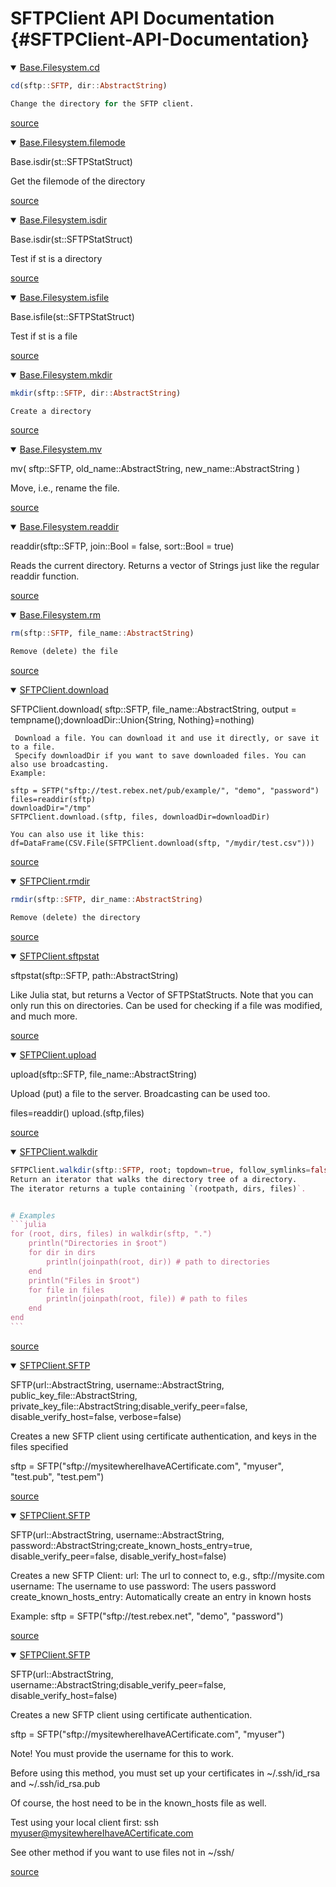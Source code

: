 
# SFTPClient API Documentation {#SFTPClient-API-Documentation}
<details class='jldocstring custom-block' open>
<summary><a id='Base.Filesystem.cd-Tuple{SFTP, AbstractString}' href='#Base.Filesystem.cd-Tuple{SFTP, AbstractString}'><span class="jlbinding">Base.Filesystem.cd</span></a> <Badge type="info" class="jlObjectType jlMethod" text="Method" /></summary>



```julia
cd(sftp::SFTP, dir::AbstractString)

Change the directory for the SFTP client.
```



<Badge type="info" class="source-link" text="source"><a href="https://github.com/stensmo/SFTPClient.jl/blob/08f2af9a5bd2310c97cc57425effdef755d3a9fe/src/SFTPImpl.jl#L699-L704" target="_blank" rel="noreferrer">source</a></Badge>

</details>

<details class='jldocstring custom-block' open>
<summary><a id='Base.Filesystem.filemode-Tuple{SFTPStatStruct}' href='#Base.Filesystem.filemode-Tuple{SFTPStatStruct}'><span class="jlbinding">Base.Filesystem.filemode</span></a> <Badge type="info" class="jlObjectType jlMethod" text="Method" /></summary>



Base.isdir(st::SFTPStatStruct) 

Get the filemode of the directory


<Badge type="info" class="source-link" text="source"><a href="https://github.com/stensmo/SFTPClient.jl/blob/08f2af9a5bd2310c97cc57425effdef755d3a9fe/src/SFTPImpl.jl#L427-L431" target="_blank" rel="noreferrer">source</a></Badge>

</details>

<details class='jldocstring custom-block' open>
<summary><a id='Base.Filesystem.isdir-Tuple{SFTPStatStruct}' href='#Base.Filesystem.isdir-Tuple{SFTPStatStruct}'><span class="jlbinding">Base.Filesystem.isdir</span></a> <Badge type="info" class="jlObjectType jlMethod" text="Method" /></summary>



Base.isdir(st::SFTPStatStruct) 

Test if st is a directory


<Badge type="info" class="source-link" text="source"><a href="https://github.com/stensmo/SFTPClient.jl/blob/08f2af9a5bd2310c97cc57425effdef755d3a9fe/src/SFTPImpl.jl#L413-L417" target="_blank" rel="noreferrer">source</a></Badge>

</details>

<details class='jldocstring custom-block' open>
<summary><a id='Base.Filesystem.isfile-Tuple{SFTPStatStruct}' href='#Base.Filesystem.isfile-Tuple{SFTPStatStruct}'><span class="jlbinding">Base.Filesystem.isfile</span></a> <Badge type="info" class="jlObjectType jlMethod" text="Method" /></summary>



Base.isfile(st::SFTPStatStruct) 

Test if st is a file


<Badge type="info" class="source-link" text="source"><a href="https://github.com/stensmo/SFTPClient.jl/blob/08f2af9a5bd2310c97cc57425effdef755d3a9fe/src/SFTPImpl.jl#L420-L424" target="_blank" rel="noreferrer">source</a></Badge>

</details>

<details class='jldocstring custom-block' open>
<summary><a id='Base.Filesystem.mkdir-Tuple{SFTP, AbstractString}' href='#Base.Filesystem.mkdir-Tuple{SFTP, AbstractString}'><span class="jlbinding">Base.Filesystem.mkdir</span></a> <Badge type="info" class="jlObjectType jlMethod" text="Method" /></summary>



```julia
mkdir(sftp::SFTP, dir::AbstractString)

Create a directory
```



<Badge type="info" class="source-link" text="source"><a href="https://github.com/stensmo/SFTPClient.jl/blob/08f2af9a5bd2310c97cc57425effdef755d3a9fe/src/SFTPImpl.jl#L752-L758" target="_blank" rel="noreferrer">source</a></Badge>

</details>

<details class='jldocstring custom-block' open>
<summary><a id='Base.Filesystem.mv-Tuple{SFTP, AbstractString, AbstractString}' href='#Base.Filesystem.mv-Tuple{SFTP, AbstractString, AbstractString}'><span class="jlbinding">Base.Filesystem.mv</span></a> <Badge type="info" class="jlObjectType jlMethod" text="Method" /></summary>



mv(     sftp::SFTP,     old_name::AbstractString,     new_name::AbstractString )

Move, i.e., rename the file. 


<Badge type="info" class="source-link" text="source"><a href="https://github.com/stensmo/SFTPClient.jl/blob/08f2af9a5bd2310c97cc57425effdef755d3a9fe/src/SFTPImpl.jl#L765-L774" target="_blank" rel="noreferrer">source</a></Badge>

</details>

<details class='jldocstring custom-block' open>
<summary><a id='Base.Filesystem.readdir' href='#Base.Filesystem.readdir'><span class="jlbinding">Base.Filesystem.readdir</span></a> <Badge type="info" class="jlObjectType jlFunction" text="Function" /></summary>



readdir(sftp::SFTP, join::Bool = false, sort::Bool = true)

Reads the current directory. Returns a vector of Strings just like the regular readdir function.


<Badge type="info" class="source-link" text="source"><a href="https://github.com/stensmo/SFTPClient.jl/blob/08f2af9a5bd2310c97cc57425effdef755d3a9fe/src/SFTPImpl.jl#L652-L657" target="_blank" rel="noreferrer">source</a></Badge>

</details>

<details class='jldocstring custom-block' open>
<summary><a id='Base.Filesystem.rm-Tuple{SFTP, AbstractString}' href='#Base.Filesystem.rm-Tuple{SFTP, AbstractString}'><span class="jlbinding">Base.Filesystem.rm</span></a> <Badge type="info" class="jlObjectType jlMethod" text="Method" /></summary>



```julia
rm(sftp::SFTP, file_name::AbstractString)

Remove (delete) the file
```



<Badge type="info" class="source-link" text="source"><a href="https://github.com/stensmo/SFTPClient.jl/blob/08f2af9a5bd2310c97cc57425effdef755d3a9fe/src/SFTPImpl.jl#L731-L736" target="_blank" rel="noreferrer">source</a></Badge>

</details>

<details class='jldocstring custom-block' open>
<summary><a id='SFTPClient.download' href='#SFTPClient.download'><span class="jlbinding">SFTPClient.download</span></a> <Badge type="info" class="jlObjectType jlFunction" text="Function" /></summary>



SFTPClient.download(     sftp::SFTP,     file_name::AbstractString,      output = tempname();downloadDir::Union{String, Nothing}=nothing)

```
 Download a file. You can download it and use it directly, or save it to a file. 
 Specify downloadDir if you want to save downloaded files. You can also use broadcasting.
Example:

sftp = SFTP("sftp://test.rebex.net/pub/example/", "demo", "password")
files=readdir(sftp)
downloadDir="/tmp"
SFTPClient.download.(sftp, files, downloadDir=downloadDir)

You can also use it like this:
df=DataFrame(CSV.File(SFTPClient.download(sftp, "/mydir/test.csv")))
```



<Badge type="info" class="source-link" text="source"><a href="https://github.com/stensmo/SFTPClient.jl/blob/08f2af9a5bd2310c97cc57425effdef755d3a9fe/src/SFTPImpl.jl#L602-L622" target="_blank" rel="noreferrer">source</a></Badge>

</details>

<details class='jldocstring custom-block' open>
<summary><a id='SFTPClient.rmdir-Tuple{SFTP, AbstractString}' href='#SFTPClient.rmdir-Tuple{SFTP, AbstractString}'><span class="jlbinding">SFTPClient.rmdir</span></a> <Badge type="info" class="jlObjectType jlMethod" text="Method" /></summary>



```julia
rmdir(sftp::SFTP, dir_name::AbstractString)

Remove (delete) the directory
```



<Badge type="info" class="source-link" text="source"><a href="https://github.com/stensmo/SFTPClient.jl/blob/08f2af9a5bd2310c97cc57425effdef755d3a9fe/src/SFTPImpl.jl#L742-L746" target="_blank" rel="noreferrer">source</a></Badge>

</details>

<details class='jldocstring custom-block' open>
<summary><a id='SFTPClient.sftpstat-Tuple{SFTP, AbstractString}' href='#SFTPClient.sftpstat-Tuple{SFTP, AbstractString}'><span class="jlbinding">SFTPClient.sftpstat</span></a> <Badge type="info" class="jlObjectType jlMethod" text="Method" /></summary>



sftpstat(sftp::SFTP, path::AbstractString)

Like Julia stat, but returns a Vector of SFTPStatStructs. Note that you can only run this on directories. Can be used for checking if a file was modified, and much more.


<Badge type="info" class="source-link" text="source"><a href="https://github.com/stensmo/SFTPClient.jl/blob/08f2af9a5bd2310c97cc57425effdef755d3a9fe/src/SFTPImpl.jl#L520-L525" target="_blank" rel="noreferrer">source</a></Badge>

</details>

<details class='jldocstring custom-block' open>
<summary><a id='SFTPClient.upload-Tuple{SFTP, AbstractString}' href='#SFTPClient.upload-Tuple{SFTP, AbstractString}'><span class="jlbinding">SFTPClient.upload</span></a> <Badge type="info" class="jlObjectType jlMethod" text="Method" /></summary>



upload(sftp::SFTP, file_name::AbstractString)

Upload (put) a file to the server. Broadcasting can be used too. 

files=readdir() upload.(sftp,files)


<Badge type="info" class="source-link" text="source"><a href="https://github.com/stensmo/SFTPClient.jl/blob/08f2af9a5bd2310c97cc57425effdef755d3a9fe/src/SFTPImpl.jl#L574-L582" target="_blank" rel="noreferrer">source</a></Badge>

</details>

<details class='jldocstring custom-block' open>
<summary><a id='SFTPClient.walkdir-Tuple{SFTP, Any}' href='#SFTPClient.walkdir-Tuple{SFTP, Any}'><span class="jlbinding">SFTPClient.walkdir</span></a> <Badge type="info" class="jlObjectType jlMethod" text="Method" /></summary>



````julia
SFTPClient.walkdir(sftp::SFTP, root; topdown=true, follow_symlinks=false, onerror=throw)
Return an iterator that walks the directory tree of a directory.
The iterator returns a tuple containing `(rootpath, dirs, files)`.


# Examples
```julia
for (root, dirs, files) in walkdir(sftp, ".")
    println("Directories in $root")
    for dir in dirs
        println(joinpath(root, dir)) # path to directories
    end
    println("Files in $root")
    for file in files
        println(joinpath(root, file)) # path to files
    end
end
```
````



<Badge type="info" class="source-link" text="source"><a href="https://github.com/stensmo/SFTPClient.jl/blob/08f2af9a5bd2310c97cc57425effdef755d3a9fe/src/SFTPImpl.jl#L309-L329" target="_blank" rel="noreferrer">source</a></Badge>

</details>

<details class='jldocstring custom-block' open>
<summary><a id='SFTPClient.SFTP-NTuple{4, AbstractString}' href='#SFTPClient.SFTP-NTuple{4, AbstractString}'><span class="jlbinding">SFTPClient.SFTP</span></a> <Badge type="info" class="jlObjectType jlMethod" text="Method" /></summary>



SFTP(url::AbstractString, username::AbstractString, public_key_file::AbstractString, private_key_file::AbstractString;disable_verify_peer=false, disable_verify_host=false, verbose=false)

Creates a new SFTP client using certificate authentication, and keys in the files specified

sftp = SFTP(&quot;sftp://mysitewhereIhaveACertificate.com&quot;, &quot;myuser&quot;, &quot;test.pub&quot;, &quot;test.pem&quot;)


<Badge type="info" class="source-link" text="source"><a href="https://github.com/stensmo/SFTPClient.jl/blob/08f2af9a5bd2310c97cc57425effdef755d3a9fe/src/SFTPImpl.jl#L105-L113" target="_blank" rel="noreferrer">source</a></Badge>

</details>

<details class='jldocstring custom-block' open>
<summary><a id='SFTPClient.SFTP-Tuple{AbstractString, AbstractString, AbstractString}' href='#SFTPClient.SFTP-Tuple{AbstractString, AbstractString, AbstractString}'><span class="jlbinding">SFTPClient.SFTP</span></a> <Badge type="info" class="jlObjectType jlMethod" text="Method" /></summary>



SFTP(url::AbstractString, username::AbstractString, password::AbstractString;create_known_hosts_entry=true, disable_verify_peer=false, disable_verify_host=false)

Creates a new SFTP Client: url: The url to connect to, e.g., sftp://mysite.com username: The username to use password: The users password create_known_hosts_entry: Automatically create an entry in known hosts

Example: sftp = SFTP(&quot;sftp://test.rebex.net&quot;, &quot;demo&quot;, &quot;password&quot;)


<Badge type="info" class="source-link" text="source"><a href="https://github.com/stensmo/SFTPClient.jl/blob/08f2af9a5bd2310c97cc57425effdef755d3a9fe/src/SFTPImpl.jl#L158-L172" target="_blank" rel="noreferrer">source</a></Badge>

</details>

<details class='jldocstring custom-block' open>
<summary><a id='SFTPClient.SFTP-Tuple{AbstractString, AbstractString}' href='#SFTPClient.SFTP-Tuple{AbstractString, AbstractString}'><span class="jlbinding">SFTPClient.SFTP</span></a> <Badge type="info" class="jlObjectType jlMethod" text="Method" /></summary>



SFTP(url::AbstractString, username::AbstractString;disable_verify_peer=false, disable_verify_host=false)

Creates a new SFTP client using certificate authentication. 

sftp = SFTP(&quot;sftp://mysitewhereIhaveACertificate.com&quot;, &quot;myuser&quot;)

Note! You must provide the username for this to work. 

Before using this method, you must set up your certificates in ~/.ssh/id_rsa and ~/.ssh/id_rsa.pub

Of course, the host need to be in the known_hosts file as well. 

Test using your local client first: ssh myuser@mysitewhereIhaveACertificate.com

See other method if you want to use files not in ~/ssh/


<Badge type="info" class="source-link" text="source"><a href="https://github.com/stensmo/SFTPClient.jl/blob/08f2af9a5bd2310c97cc57425effdef755d3a9fe/src/SFTPImpl.jl#L128-L145" target="_blank" rel="noreferrer">source</a></Badge>

</details>

